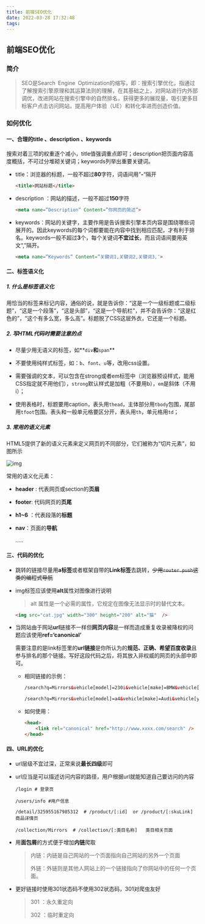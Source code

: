 ```yaml
---
title: 前端SEO优化
date: 2022-03-28 17:32:48
tags:
---
```

## 前端SEO优化

### 简介

> SEO是Search Engine Optimization的缩写，即：搜索引擎优化，指通过了解搜索引擎原理和其运算法则的理解，在其基础之上，对网站进行内外部调优，改进网站在搜索引擎中的自然排名，获得更多的展现量，吸引更多目标客户点击访问网站，提高用户体验（UE）和转化率进而创造价值。



### 如何优化



#### 一、合理的title 、description 、keywords

​		搜索对着三项的权重逐个减小，title值强调重点即可；description把页面内容高度概括，不可过分堆砌关键词；keywords列举出重要关键词。

+ title：浏览器的标题，一般不超过**80**字符，词语间用”**-**“隔开

  ```html
  <title>网站标题</title>
  ```

+ description ：网站的描述，一般不超过**150**字符

  ```html
  <meta name=”Description” Content=”你网页的简述”>
  ```

+ keywords：网站的关键字，主要作用是告诉搜索引擎本页内容是围绕哪些词展开的。因此keywords的每个词都要能在内容中找到相应匹配，才有利于排名。keywords一般不超过**3**个，每个关键词**不宜过长**，而且词语间要用英文“,”隔开。

  ```html
  <meta name=”Keywords” Content=”关键词1,关键词2,关键词3,″>
  ```

  

#### 二、标签语义化

##### 		1. 什么是标签语义化

​	用恰当的标签来标记内容，通俗的说，就是告诉你：“这是一个一级标题或二级标题”，“这是一个段落”，“这是头部”，“这是一个导航栏”，并不会告诉你：“这是红色的”，“这个有多么宽，多么高”。标题脱了CSS这层外衣，它还是一个标题。



##### 2. 写HTML代码时需要注意的点

+ 尽量少用无语义的标签，如**`div`**和**`span`**

+ 不要使用纯样式标签，如：`b`、`font`、`u`等，改用css设置。

+ 需要强调的文本，可以包含在strong或者em标签中（浏览器预设样式，能用CSS指定就不用他们），`strong`默认样式是加粗（不要用b），`em`是斜体（不用i）；

+ 使用表格时，标题要用caption，表头用`thead`，主体部分用`tbody`包围，尾部用`tfoot`包围。表头和一般单元格要区分开，表头用`th`，单元格用`td`；

  

##### 3. 常用的语义元素

HTML5提供了新的语义元素来定义网页的不同部分，它们被称为“切片元素”，如图所示

![img](https://pic3.zhimg.com/80/v2-81228fc0d3271a77879a30871a8a0bf2_720w.jpg)

常用的语义化元素：

+ **header** : 代表网页或section的**页眉**
+ **footer**: 代码网页的**页尾**
+ **h1~6** ：代表段落的**标题**

+ **nav**：页面的**导航**

  .....

#### 三、代码的优化

+ 跳转的链接尽量用**a标签**或者框架自带的**Link标签**去跳转，~~少用`router.push`这类的编程式导航~~

+ img标签应该使用**alt**属性对图像进行说明

  > alt 属性是一个必需的属性，它规定在图像无法显示时的替代文本。

  ```html
  <img src="cat.jpg" width="300" height="200" alt="猫"  />
  ```



+ 当网站由于网站**url**链接不一样但**网页内容**是一样而造成重复收录被降权的问题应该使用**ref=‘canonical’**

  需要注意的是link标签里的**url链接**是你所认为的**规范、正确、希望百度收录**且参与排名的那个链接。写好这段代码之后，将其放入非权威的网页的<head>头部中即可。

  + 相同链接的示例：

    ```html
    /search?q=Mirrors&vehicle[model]=230i&vehicle[make]=BMW&vehicle[year]=2022
    
    /search?q=Mirrors&vehicle[model]=a4&vehicle[make]=Audi&vehicle[year]=2022
    ```

  + 如何使用：

    ```html
    <head>
    	<link rel="canonical" href="http://www.xxxx.com/search" />  
    </head>
    ```



#### 四、URL的优化

+ url层级不宜过深，正常来说**最长四级**即可

+ url应当是可以描述访问内容的路径，用户根据url就能知道自己要访问的内容

  ``` shell
  /login # 登录页
  
  /users/info #用户信息
  
  /detail/325955167985312  # /product/[:id]  or /product/[:skuLink]  商品详情页
  
  /collection/Mirrors  # /collection/[:类目名称]   类目相关页面
  ```

+ 用**面包屑**的方式便于增加**内链**爬取

  > 内链：内链是自己网站的一个页面指向自己网站的另外一个页面
  >
  > 外链：外链则是其他人网站上的一个链接指向了你网站中的任何一个页面。

+ 更好链接时使用301状态码不使用302状态码，301对爬虫友好

  > 301 ：永久重定向
  >
  > 302 ：临时重定向

  
